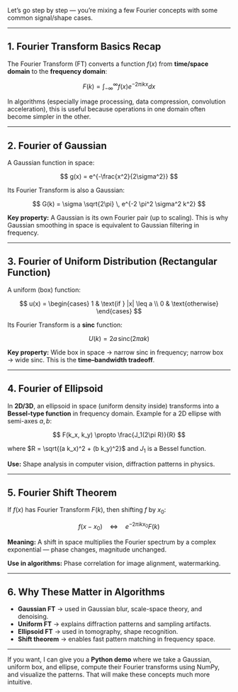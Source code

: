 Let’s go step by step — you’re mixing a few Fourier concepts with some common signal/shape cases.

---

## **1. Fourier Transform Basics Recap**

The Fourier Transform (FT) converts a function $f(x)$ from **time/space domain** to the **frequency domain**:

$$
F(k) = \int_{-\infty}^{\infty} f(x) e^{-2\pi i k x} dx
$$

In algorithms (especially image processing, data compression, convolution acceleration), this is useful because operations in one domain often become simpler in the other.

---

## **2. Fourier of Gaussian**

A Gaussian function in space:

$$
g(x) = e^{-\frac{x^2}{2\sigma^2}}
$$

Its Fourier Transform is also a Gaussian:

$$
G(k) = \sigma \sqrt{2\pi} \, e^{-2 \pi^2 \sigma^2 k^2}
$$

**Key property:** A Gaussian is its own Fourier pair (up to scaling). This is why Gaussian smoothing in space is equivalent to Gaussian filtering in frequency.

---

## **3. Fourier of Uniform Distribution (Rectangular Function)**

A uniform (box) function:

$$
u(x) =
\begin{cases}
1 & \text{if } |x| \leq a \\
0 & \text{otherwise}
\end{cases}
$$

Its Fourier Transform is a **sinc** function:

$$
U(k) = 2a \, \text{sinc}(2\pi a k)
$$

**Key property:** Wide box in space → narrow sinc in frequency; narrow box → wide sinc.
This is the **time–bandwidth tradeoff**.

---

## **4. Fourier of Ellipsoid**

In **2D/3D**, an ellipsoid in space (uniform density inside) transforms into a **Bessel-type function** in frequency domain.
Example for a 2D ellipse with semi-axes $a, b$:

$$
F(k_x, k_y) \propto \frac{J_1(2\pi R)}{R}
$$

where $R = \sqrt{(a k_x)^2 + (b k_y)^2}$ and $J_1$ is a Bessel function.

**Use:** Shape analysis in computer vision, diffraction patterns in physics.

---

## **5. Fourier Shift Theorem**

If $f(x)$ has Fourier Transform $F(k)$, then shifting $f$ by $x_0$:

$$
f(x - x_0) \quad \Longleftrightarrow \quad e^{-2\pi i k x_0} F(k)
$$

**Meaning:** A shift in space multiplies the Fourier spectrum by a complex exponential — phase changes, magnitude unchanged.

**Use in algorithms:** Phase correlation for image alignment, watermarking.

---

## **6. Why These Matter in Algorithms**

* **Gaussian FT** → used in Gaussian blur, scale-space theory, and denoising.
* **Uniform FT** → explains diffraction patterns and sampling artifacts.
* **Ellipsoid FT** → used in tomography, shape recognition.
* **Shift theorem** → enables fast pattern matching in frequency space.

---

If you want, I can give you a **Python demo** where we take a Gaussian, uniform box, and ellipse, compute their Fourier transforms using NumPy, and visualize the patterns.
That will make these concepts much more intuitive.
